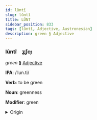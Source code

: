 ```yaml
---
id: lûntî
slug: lûntî
title: LÛNT
sidebar_position: 833
tags: [lûntî, Adjective, Austronesian]
description: green § Adjective
---
```


### lûntî&emsp;<span kind="abugida">ʓ̃ʄcɟ</span>

*green* **§** [Adjective](../../tags/Adjective)

**IPA**: /ˈlun.ti/

**Verb**: to be green

**Noun**: greenness

**Modifier**: green

<details>
    <summary>Origin</summary>
    Tagalog lungti [lʊnˈtiʔ]<br/>
    <em>Austronesian Language Family</em>
</details>